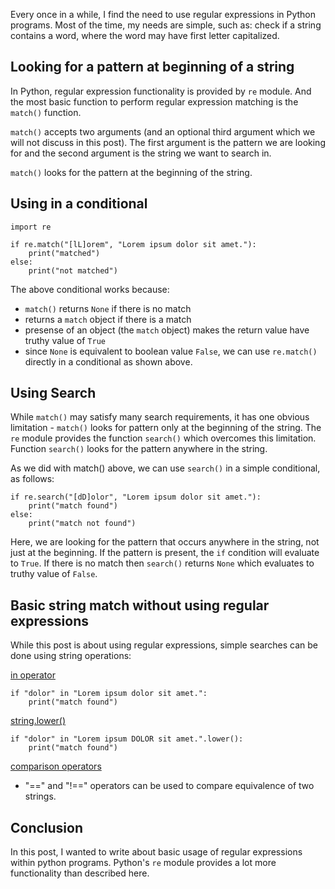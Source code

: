 ---
---

Every once in a while, I find the need to use regular expressions in Python
programs. Most of the time, my needs are simple, such as: check if a string
contains a word, where the word may have first letter capitalized.

## Looking for a pattern at beginning of a string

In Python, regular expression functionality is provided by `re` module. And the most
basic function to perform regular expression matching is the `match()` function.

`match()` accepts two arguments (and an optional third argument which we will not
discuss in this post). The first argument is the pattern we are looking for and
the second argument is the string we want to search in.

`match()` looks for the pattern at the beginning of the string.

## Using in a conditional

```
import re

if re.match("[lL]orem", "Lorem ipsum dolor sit amet."):
    print("matched")
else:
    print("not matched")
```

The above conditional works because:
- `match()` returns `None` if there is no match
- returns a `match` object if there is a match
- presense of an object (the `match` object) makes the return value have truthy value of `True`
- since `None` is equivalent to boolean value `False`, we can use `re.match()` directly in a conditional as shown above.

## Using Search

While `match()` may satisfy many search requirements, it has one obvious
limitation - `match()` looks for pattern only at the beginning of the string.
The `re` module provides the function `search()` which overcomes this limitation.
Function `search()` looks for the pattern anywhere in the string.

As we did with match() above, we can use `search()` in a simple conditional, as follows:
```
if re.search("[dD]olor", "Lorem ipsum dolor sit amet."):
    print("match found")
else:
    print("match not found")
```

Here, we are looking for the pattern that occurs anywhere in the string, not just at
the beginning. If the pattern is present, the `if` condition will evaluate to `True`.
If there is no match then `search()` returns `None` which evaluates to truthy
value of `False`.


## Basic string match without using regular expressions

While this post is about using regular expressions, simple searches can be done
using string operations:

<ins>in operator</ins>
```
if "dolor" in "Lorem ipsum dolor sit amet.":
    print("match found")
```

<ins>string.lower()</ins>
```
if "dolor" in "Lorem ipsum DOLOR sit amet.".lower():
    print("match found")
```

<ins>comparison operators</ins>
- "==" and "!==" operators can be used to compare equivalence of two strings.

## Conclusion

In this post, I wanted to write about basic usage of regular expressions within
python programs. Python's `re` module provides a lot more functionality than
described here.
